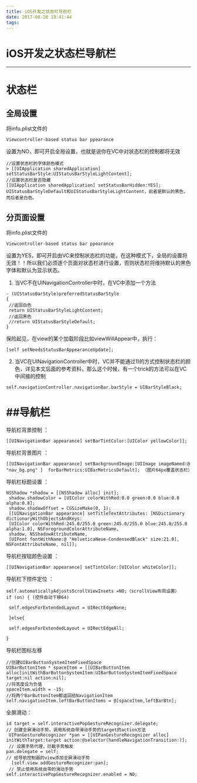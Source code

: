 ```yaml
---
title: iOS开发之状态栏导航栏
date: 2017-08-26 18:41:44
tags:
---
```


# **iOS开发之状态栏导航栏**

---

`​`状态栏
======
## 全局设置
将info.plist文件的
```
Viewcontroller-based status bar ppearance
```
设置为NO，即可开启全局设置，也就是说你在VC中对状态栏的控制都将无效
```
//设置状态栏的字体颜色模式
> [[UIApplication sharedApplication] setStatusBarStyle:UIStatusBarStyleLightContent];
//设置状态栏是否隐藏
[[UIApplication sharedApplication] setStatusBarHidden:YES];
UIStatusBarStyleDefault和UIStatusBarStyleLightContent，前者是默认的黑色，而后者是白色。
```

## 分页面设置
将info.plist文件的
```
Viewcontroller-based status bar ppearance
```
设置为YES，即可开启由VC来控制状态栏的功能，在这种模式下，全局的设置将无效！！所以我们必须逐个页面对状态栏进行设置，否则状态栏将维持默认的黑色字体和默认为显示状态。
1) 当VC不在UINavigationController中时，在VC中添加一个方法

```
- (UIStatusBarStyle)preferredStatusBarStyle
{
 //返回白色
 return UIStatusBarStyleLightContent;
 //返回黑色
 //return UIStatusBarStyleDefault;
}
```
保险起见，在view的某个加载阶段比如viewWillAppear中，执行：
```
[self setNeedsStatusBarAppearanceUpdate];
```
2) 当VC在UINavigationController中时，VC并不能通过1)的方式控制状态栏的颜色，详见本文后面的参考资料，那么这个时候，有一个trick的方法可以在VC中间接的控制
```
self.navigationController.navigationBar.barStyle = UIBarStyleBlack;
```

##导航栏
===

导航栏背景控制 ：
```
[[UINavigationBar appearance] setBarTintColor:[UIColor yellowColor]];
```
导航栏背景图片 ：

```
[[UINavigationBar appearance] setBackgroundImage:[UIImage imageNamed:@ "nav_bg.png" ]  forBarMetrics:UIBarMetricsDefault]; （图片64px覆盖状态栏）
```

导航栏标题设置 ：
```
NSShadow *shadow = [[NSShadow alloc] init]; 
 shadow.shadowColor = [UIColor colorWithRed:0.0 green:0.0 blue:0.0 alpha:0.8]; 
 shadow.shadowOffset = CGSizeMake(0, 1); 
 [[UINavigationBar appearance] setTitleTextAttributes: [NSDictionary dictionaryWithObjectsAndKeys: 
 [UIColor colorWithRed:245.0/255.0 green:245.0/255.0 blue:245.0/255.0 alpha:1.0], NSForegroundColorAttributeName, 
 shadow, NSShadowAttributeName, 
 [UIFont fontWithName:@ "HelveticaNeue-CondensedBlack" size:21.0], NSFontAttributeName, nil]];
```
导航栏按钮颜色设置 ：
```
[[UINavigationBar appearance] setTintColor:[UIColor whiteColor]];
```
导航栏下控件定位 ：
```
self.automaticallyAdjustsScrollViewInsets =NO;（scrollView布局设置）
if (on) { (控件自动下移64)

 self.edgesForExtendedLayout = UIRectEdgeNone;

 }else{

 self.edgesForExtendedLayout = UIRectEdgeAll;

}
```
导航栏图标左移
```
//创建UIBarButtonSystemItemFixedSpace
UIBarButtonItem * spaceItem = [[UIBarButtonItem alloc]initWithBarButtonSystemItem:UIBarButtonSystemItemFixedSpace target:nil action:nil];
//将宽度设为负值
spaceItem.width = -15;
//将两个BarButtonItem都返回给NavigationItem
self.navigationItem.leftBarButtonItems = @[spaceItem,leftBarBtn];
```

全屏滑动：

```
id target = self.interactivePopGestureRecognizer.delegate;
// 创建全屏滑动手势，调用系统自带滑动手势的target的action方法
 UIPanGestureRecognizer *pan = [[UIPanGestureRecognizer alloc] initWithTarget:target action:@selector(handleNavigationTransition:)];
 // 设置手势代理，拦截手势触发
pan.delegate = self;
// 给导航控制器的view添加全屏滑动手势
  [self.view addGestureRecognizer:pan];
 // 禁止使用系统自带的滑动手势
self.interactivePopGestureRecognizer.enabled = NO;
```

